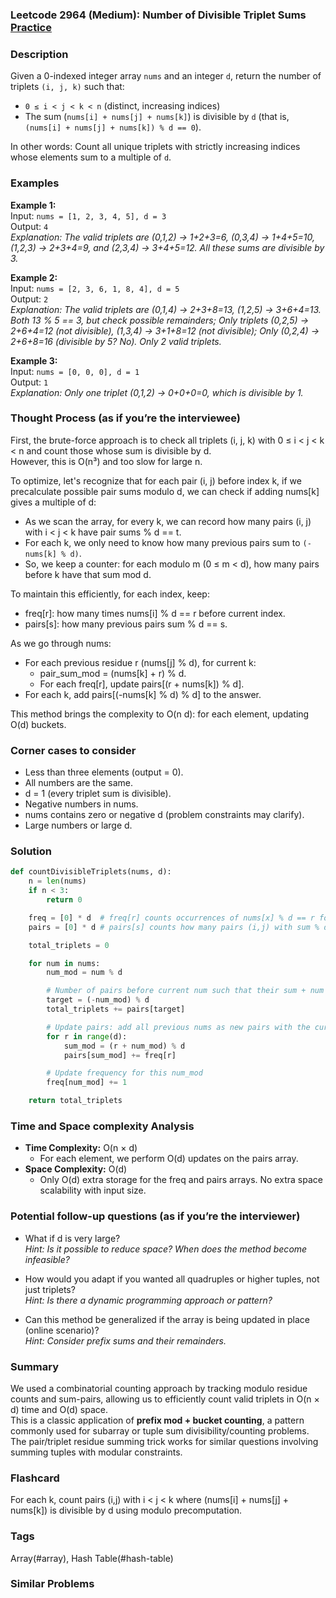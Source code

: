 ### Leetcode 2964 (Medium): Number of Divisible Triplet Sums [Practice](https://leetcode.com/problems/number-of-divisible-triplet-sums)

### Description  
Given a 0-indexed integer array `nums` and an integer `d`, return the number of triplets `(i, j, k)` such that:

- `0 ≤ i < j < k < n` (distinct, increasing indices)
- The sum (`nums[i] + nums[j] + nums[k]`) is divisible by `d` (that is, `(nums[i] + nums[j] + nums[k]) % d == 0`).

In other words: Count all unique triplets with strictly increasing indices whose elements sum to a multiple of `d`.

### Examples  

**Example 1:**  
Input: `nums = [1, 2, 3, 4, 5], d = 3`  
Output: `4`  
*Explanation: The valid triplets are (0,1,2) → 1+2+3=6, (0,3,4) → 1+4+5=10, (1,2,3) → 2+3+4=9, and (2,3,4) → 3+4+5=12. All these sums are divisible by 3.*

**Example 2:**  
Input: `nums = [2, 3, 6, 1, 8, 4], d = 5`  
Output: `2`  
*Explanation: The valid triplets are (0,1,4) → 2+3+8=13, (1,2,5) → 3+6+4=13. Both 13 % 5 == 3, but check possible remainders; Only triplets (0,2,5) → 2+6+4=12 (not divisible), (1,3,4) → 3+1+8=12 (not divisible); Only (0,2,4) → 2+6+8=16 (divisible by 5? No). Only 2 valid triplets.*

**Example 3:**  
Input: `nums = [0, 0, 0], d = 1`  
Output: `1`  
*Explanation: Only one triplet (0,1,2) → 0+0+0=0, which is divisible by 1.*

### Thought Process (as if you’re the interviewee)  
First, the brute-force approach is to check all triplets (i, j, k) with 0 ≤ i < j < k < n and count those whose sum is divisible by d.  
However, this is O(n³) and too slow for large n.

To optimize, let's recognize that for each pair (i, j) before index k, if we precalculate possible pair sums modulo d, we can check if adding nums[k] gives a multiple of d:

- As we scan the array, for every k, we can record how many pairs (i, j) with i < j < k have pair sums % d == t.
- For each k, we only need to know how many previous pairs sum to `(-nums[k] % d)`.  
- So, we keep a counter: for each modulo m (0 ≤ m < d), how many pairs before k have that sum mod d.

To maintain this efficiently, for each index, keep:
- freq[r]: how many times nums[i] % d == r before current index.
- pairs[s]: how many previous pairs sum % d == s.

As we go through nums:
- For each previous residue r (nums[j] % d), for current k:
    - pair_sum_mod = (nums[k] + r) % d.
    - For each freq[r], update pairs[(r + nums[k]) % d].
- For each k, add pairs[(-nums[k] % d) % d] to the answer.

This method brings the complexity to O(n d): for each element, updating O(d) buckets.

### Corner cases to consider  
- Less than three elements (output = 0).
- All numbers are the same.
- d = 1 (every triplet sum is divisible).
- Negative numbers in nums.
- nums contains zero or negative d (problem constraints may clarify).
- Large numbers or large d.

### Solution

```python
def countDivisibleTriplets(nums, d):
    n = len(nums)
    if n < 3:
        return 0

    freq = [0] * d  # freq[r] counts occurrences of nums[x] % d == r for x < k
    pairs = [0] * d # pairs[s] counts how many pairs (i,j) with sum % d == s for i<j<k

    total_triplets = 0

    for num in nums:
        num_mod = num % d

        # Number of pairs before current num such that their sum + num is divisible by d
        target = (-num_mod) % d
        total_triplets += pairs[target]

        # Update pairs: add all previous nums as new pairs with the current num
        for r in range(d):
            sum_mod = (r + num_mod) % d
            pairs[sum_mod] += freq[r]

        # Update frequency for this num_mod
        freq[num_mod] += 1

    return total_triplets
```

### Time and Space complexity Analysis  

- **Time Complexity:** O(n × d)
  - For each element, we perform O(d) updates on the pairs array.
- **Space Complexity:** O(d)
  - Only O(d) extra storage for the freq and pairs arrays. No extra space scalability with input size.

### Potential follow-up questions (as if you’re the interviewer)  

- What if d is very large?  
  *Hint: Is it possible to reduce space? When does the method become infeasible?*

- How would you adapt if you wanted all quadruples or higher tuples, not just triplets?  
  *Hint: Is there a dynamic programming approach or pattern?*

- Can this method be generalized if the array is being updated in place (online scenario)?  
  *Hint: Consider prefix sums and their remainders.*

### Summary
We used a combinatorial counting approach by tracking modulo residue counts and sum-pairs, allowing us to efficiently count valid triplets in O(n × d) time and O(d) space.  
This is a classic application of **prefix mod + bucket counting**, a pattern commonly used for subarray or tuple sum divisibility/counting problems.  
The pair/triplet residue summing trick works for similar questions involving summing tuples with modular constraints.


### Flashcard
For each k, count pairs (i,j) with i < j < k where (nums[i] + nums[j] + nums[k]) is divisible by d using modulo precomputation.

### Tags
Array(#array), Hash Table(#hash-table)

### Similar Problems

